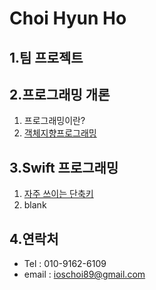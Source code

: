 Choi Hyun Ho     
================================
1.팀 프로젝트
--------------------------------------
2.프로그래밍 개론
--------------------------------------
1. 프로그래밍이란?
2. [객체지향프로그래밍](./ClassStudy/180110/README.md)

3.Swift 프로그래밍
--------------------------------------
1. [자주 쓰이는 단축키](./ClassStudy/HotKey/README.md)
2. blank

4.연락처
--------------------------------------
* Tel : 010-9162-6109
* email : ioschoi89@gmail.com